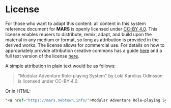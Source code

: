 # License

For those who want to adapt this content: all content in this system reference document for **MARS** is openly licensed under [CC-BY 4.0](https://creativecommons.org/licenses/by/4.0/). This license enables reusers to distribute, remix, adapt, and build upon the material in any medium or format, so long as attribution is provided in the derived works. The license allows for commercial use. For details on how to appropriately provide attribution creative commons has a guide [here](https://wiki.creativecommons.org/wiki/Recommended_practices_for_attribution) and a full text version of the license [here](https://creativecommons.org/licenses/by/4.0/legalcode.txt).

A simple attribution in plain text would be as follows:

> "Modular Adventure Role-playing System" by Loki Karolius Odinsson is licensed under CC-BY 4.0.

Or in HTML:

```HTML
"<a href="https://mars.nebtown.info/">Modular Adventure Role-playing System</a>" by <a href="https://ko-fi.com/lkodinsson">Loki Karolius Odinsson</a> is licensed under <a href="http://creativecommons.org/licenses/by/4.0/">CC-BY 4.0</a>.
```
